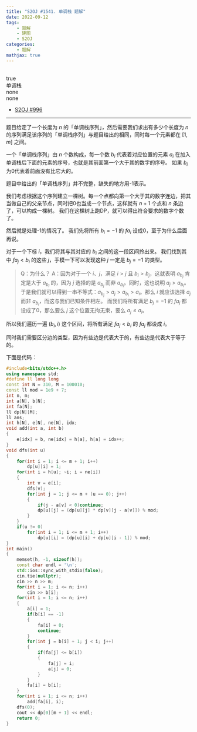 ```yaml
---
title: "S2OJ #1541. 单调栈 题解"
date: 2022-09-12
tags:
	- 题解
	- 建图
	- S2OJ
categories:
	- 题解
mathjax: true
---
```

<br>
<!-- more -->
<div id="problem-card-vis">true</div>
<div id="problem-info-name">单调栈</div>
<div id="problem-info-from">none</div>
<div id="problem-info-difficulty">none</div>
<div id="problem-info-color"></div>
<div id="problem-info-submit"><ul><li><a href="https://sjzezoj.com/problem/996">S2OJ #996</a></li></ul></div>

----

题目给定了一个长度为 $n$ 的「单调栈序列」，然后需要我们求出有多少个长度为 $n$ 的序列满足该序列的「单调栈序列」与题目给出的相同，同时每一个元素都在 $[1,m]$ 之间。

一个「单调栈序列」由 $n$ 个数构成，每一个数 $b_i$ 代表着对应位置的元素 $a_i$ 在加入单调栈后下面的元素的序号，也就是其前面第一个大于其的数字的序号。
如果 $b_i$ 为0代表着前面没有比它大的。

题目中给出的「单调栈序列」并不完整，缺失的地方用-1表示。

我们考虑根据这个序列建立一棵树。每一个点都向第一个大于其的数字连边，把其当做自己的父亲节点，同时把0也当成一个节点，这样就有 $n+1$ 个点和 $n$ 条边了，可以构成一棵树。
我们在这棵树上跑DP，就可以得出符合要求的数字个数了。

然后就是处理-1的情况了。
我们先将所有 $b_i=-1$ 的 $fa_i$ 设成0，至于为什么后面再说。

对于一个下标 $i$，我们将其与其对应的 $b_i$ 之间的这一段区间拎出来。
我们找到其中 $fa_j < b_i$ 的这些 $j$，手模一下可以发现这种 $j$ 一定是 $b_j = -1$ 的类型。

> Q：为什么？
> A：因为对于一个 $i$、$j$，满足 $i>j$ 且 $b_i > b_j$，这就表明 $a_{b_j}$ 肯定是大于 $a_{b_i}$ 的，因为 $j$ 选择的是 $a_{b_j}$ 而非 $a_{b_i}$。同时，这也说明 $a_j > a_{b_i}$。于是我们就可以得到一串不等式：$a_{b_j} > a_j > a_{b_i} > a_i$。那么 $i$ 就应该选择 $a_j$ 而非 $a_{b_i}$，而这与我们已知条件相左。
而我们将所有满足 $b_j = -1$ 的 $fa_j$ 都设成了0，那么要么 $j$ 这个位置无拘无束，要么 $a_j \leq a_i$。

所以我们遍历一遍 $(b_i,i)$ 这个区间，将所有满足 $fa_j < b_i$ 的 $fa_j$ 都设成 $i$。

同时我们需要区分边的类型，因为有些边是代表大于的，有些边是代表大于等于的。

下面是代码：

``` cpp
#include<bits/stdc++.h>
using namespace std;
#define ll long long
const int N = 310, M = 100010;
const ll mod = 1e9 + 7;
int n, m;
int a[N], b[N];
int fa[N];
ll dp[N][M];
ll ans;
int h[N], e[N], ne[N], idx;
void add(int a, int b)
{
	e[idx] = b, ne[idx] = h[a], h[a] = idx++;
}
void dfs(int u)
{
	for(int i = 1; i <= m + 1; i++)
		dp[u][i] = 1;
	for(int i = h[u]; ~i; i = ne[i])
	{
		int v = e[i];
		dfs(v);
		for(int j = 1; j <= m + (u == 0); j++)
		{
			if(j - a[v] < 0)continue;
			dp[u][j] = (dp[u][j] * dp[v][j - a[v]]) % mod;
		}
	}
	if(u != 0)
		for(int i = 1; i <= m + 1; i++)
			dp[u][i] = (dp[u][i] + dp[u][i - 1]) % mod;
}
int main()
{
	memset(h, -1, sizeof(h));
	const char endl = '\n';
	std::ios::sync_with_stdio(false);
	cin.tie(nullptr);
	cin >> n >> m;
	for(int i = 1; i <= n; i++)
		cin >> b[i];
	for(int i = 1; i <= n; i++)
	{
		a[i] = 1;
		if(b[i] == -1)
		{
			fa[i] = 0;
			continue;
		}
		for(int j = b[i] + 1; j < i; j++)
		{
			if(fa[j] <= b[i])
			{
				fa[j] = i;
				a[j] = 0;
			}
		}
		fa[i] = b[i];
	}
	for(int i = 1; i <= n; i++)
		add(fa[i], i);
	dfs(0);
	cout << dp[0][m + 1] << endl;
	return 0;
}
```

<script>
	getProblemCardInfo();
</script>